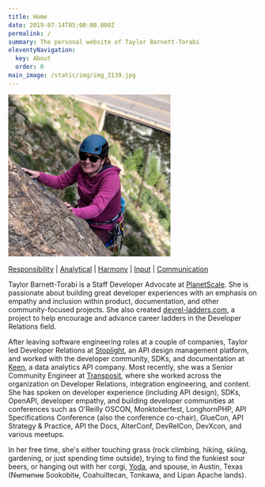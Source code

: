 ```yaml
---
title: Home
date: 2019-07-14T05:00:00.000Z
permalink: /
summary: The personal website of Taylor Barnett-Torabi
eleventyNavigation:
  key: About
  order: 0
main_image: /static/img/img_3139.jpg
---
```

<img src="/static/img/img_3139.jpg" alt="Taylor Climbing in Clear Creek Canyon" style="width: 65%;"/>

[Responsibility](http://news.gallup.com/businessjournal/706/responsibility.aspx) | [Analytical](http://news.gallup.com/businessjournal/631/analytical.aspx) | [Harmony](http://news.gallup.com/businessjournal/676/harmony.aspx) | [Input](http://news.gallup.com/businessjournal/688/input.aspx) | [Communication](http://news.gallup.com/businessjournal/643/communication.aspx)

Taylor Barnett-Torabi is a Staff Developer Advocate at [PlanetScale](https://planetscale.com). She is passionate about building great developer experiences with an emphasis on empathy and inclusion within product, documentation, and other community-focused projects. She also created [devrel-ladders.com](https://www.devrel-ladders.com/), a project to help encourage and advance career ladders in the Developer Relations field.

After leaving software engineering roles at a couple of companies, Taylor led Developer Relations at [Stoplight](https://stoplight.io), an API design management platform, and worked with the developer community, SDKs, and documentation at [Keen](https://keen.io), a data analytics API company. Most recently, she was a Senior Community Engineer at [Transposit](https://transposit.com), where she worked across the organization on Developer Relations, integration engineering, and content. She has spoken on developer experience (including API design), SDKs, OpenAPI, developer empathy, and building developer communities at conferences such as O'Reilly OSCON, Monktoberfest, LonghornPHP, API Specifications Conference (also the conference co-chair), GlueCon, API Strategy & Practice, API the Docs, AlterConf, DevRelCon, DevXcon, and various meetups. 

In her free time, she's either touching grass (rock climbing, hiking, skiing, gardening, or just spending time outside), trying to find the funkiest sour beers, or hanging out with her corgi, [Yoda](https://instagram.com/yoda_atx), and spouse, in Austin, Texas (Nʉmʉnʉʉ Sookobitʉ, Coahuiltecan, Tonkawa, and Lipan Apache lands).
